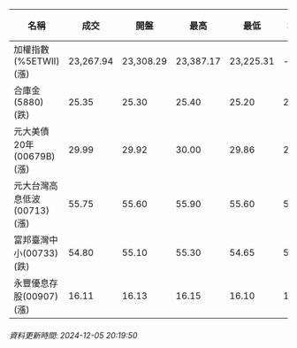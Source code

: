 | 名稱 | 成交 | 開盤 | 最高 | 最低 | 均價 | 成交金額(億) | 昨收 | 漲跌幅 | 漲跌 | 總量 | 昨量 | 振幅 |
| -------- | -------- | -------- | -------- |-------- | -------- | -------- |-------- |-------- |-------- | -------- | -------- |-------- |
|加權指數(%5ETWII) (漲)|23,267.94|23,308.29|23,387.17|23,225.31|-|3,670.18|23,255.33|0.05%|12.61|6,795,172|0|0.70%|
|合庫金(5880) (跌)|25.35|25.30|25.40|25.20|25.30|1.55|25.40|0.20%|0.05|6,120|9,838|0.79%|
|元大美債20年(00679B) (漲)|29.99|29.92|30.00|29.86|29.94|16.91|29.68|1.04%|0.31|56,473|65,793|0.47%|
|元大台灣高息低波(00713) (漲)|55.75|55.60|55.90|55.60|55.81|5.81|55.55|0.36%|0.20|10,410|13,662|0.54%|
|富邦臺灣中小(00733) (跌)|54.80|55.10|55.30|54.65|54.92|0.454|55.10|0.54%|0.30|827|1,701|1.18%|
|永豐優息存股(00907) (漲)|16.11|16.13|16.15|16.10|16.12|0.315|16.10|0.06%|0.01|1,954|3,618|0.31%|
###### 資料更新時間: 2024-12-05 20:19:50